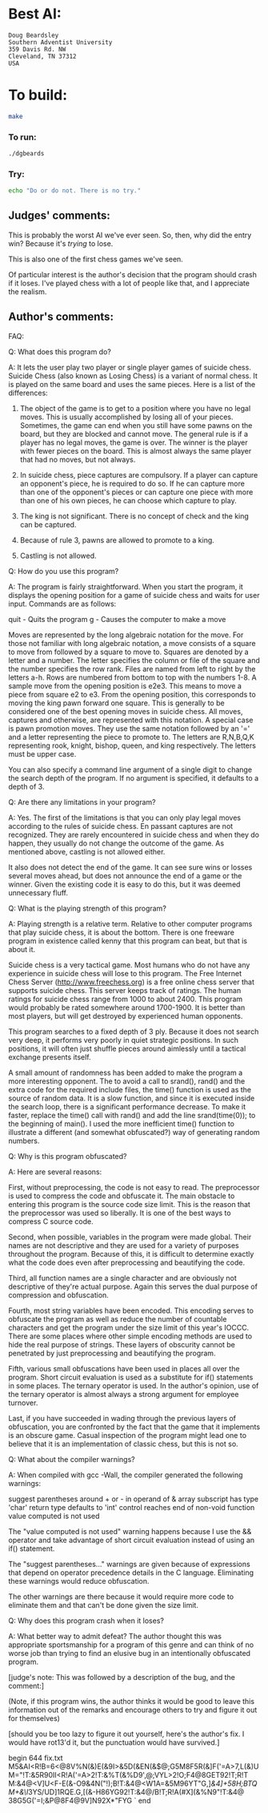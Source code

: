 # Best AI:

    Doug Beardsley
    Southern Adventist University
    359 Davis Rd. NW
    Cleveland, TN 37312
    USA

# To build:

```sh
make
```

### To run:

```sh
./dgbeards
```

### Try:

```sh
echo "Do or do not. There is no try."
```

## Judges' comments:

This is probably the worst AI we've ever seen.  So, then, why did
the entry win?  Because it's *trying* to lose.

This is also one of the first chess games we've seen.

Of particular interest is the author's decision that the program should
crash if it loses.  I've played chess with a lot of people like that, and
I appreciate the realism.

## Author's comments:

FAQ:

Q: What does this program do?

A: It lets the user play two player or single player games of suicide
chess.  Suicide Chess (also known as Losing Chess) is a variant of normal
chess.  It is played on the same board and uses the same pieces.  Here is
a list of the differences:

1. The object of the game is to get to a position where you have no legal
moves.  This is usually accomplished by losing all of your pieces.
Sometimes, the game can end when you still have some pawns on the board,
but they are blocked and cannot move.  The general rule is if a player
has no legal moves, the game is over.  The winner is the player with fewer
pieces on the board.  This is almost always the same player that had no
moves, but not always.

2. In suicide chess, piece captures are compulsory.  If a player can
capture an opponent's piece, he is required to do so.  If he can capture
more than one of the opponent's pieces or can capture one piece with more
than one of his own pieces, he can choose which capture to play.

3. The king is not significant.  There is no concept of check and the king
can be captured.

4. Because of rule 3, pawns are allowed to promote to a king.

5. Castling is not allowed.

Q: How do you use this program?

A: The program is fairly straightforward.  When you start the program,
it displays the opening position for a game of suicide chess and waits
for user input.  Commands are as follows:

quit - Quits the program
g - Causes the computer to make a move

Moves are represented by the long algebraic notation for the move.  For
those not familiar with long algebraic notation, a move consists of a
square to move from followed by a square to move to.  Squares are denoted
by a letter and a number.  The letter specifies the column or file of the
square and the number specifies the row rank.  Files are named from left
to right by the letters a-h.  Rows are numbered from bottom to top with
the numbers 1-8.  A sample move from the opening position is e2e3.  This
means to move a piece from square e2 to e3.  From the opening position,
this corresponds to moving the king pawn forward one square.  This is
generally to be considered one of the best opening moves in suicide
chess.  All moves, captures and otherwise, are represented with this
notation.  A special case is pawn promotion moves.  They use the same
notation followed by an '=' and a letter representing the piece to
promote to.  The letters are R,N,B,Q,K representing rook, knight, bishop,
queen, and king respectively.  The letters must be upper case.

You can also specify a command line argument of a single digit to change
the search depth of the program.  If no argument is specified, it
defaults to a depth of 3.

Q: Are there any limitations in your program?

A: Yes.  The first of the limitations is that you can only play legal
moves according to the rules of suicide chess.  En passant captures are
not recognized.  They are rarely encountered in suicide chess and when
they do happen, they usually do not change the outcome of the game.  As
mentioned above, castling is not allowed either.

It also does not detect the end of the game.  It can see sure wins or
losses several moves ahead, but does not announce the end of a game or
the winner.  Given the existing code it is easy to do this, but it was
deemed unnecessary fluff.

Q: What is the playing strength of this program?

A: Playing strength is a relative term.  Relative to other computer
programs that play suicide chess, it is about the bottom.  There is one
freeware program in existence called kenny that this program can beat,
but that is about it.

Suicide chess is a very tactical game.  Most humans who do not have any
experience in suicide chess will lose to this program.  The Free Internet
Chess Server (http://www.freechess.org) is a free online chess server
that supports suicide chess.  This server keeps track of ratings.  The
human ratings for suicide chess range from 1000 to about 2400.  This
program would probably be rated somewhere around 1700-1900.  It is better
than most players, but will get destroyed by experienced human opponents.

This program searches to a fixed depth of 3 ply.  Because it does not
search very deep, it performs very poorly in quiet strategic positions.
In such positions, it will often just shuffle pieces around aimlessly
until a tactical exchange presents itself.

A small amount of randomness has been added to make the program a more
interesting opponent.  The to avoid a call to srand(), rand() and the
extra code for the required include files, the time() function is used as
the source of random data.  It is a slow function, and since it is
executed inside the search loop, there is a significant performance
decrease.  To make it faster, replace the time() call with rand() and add
the line srand(time(0)); to the beginning of main().  I used the more
inefficient time() function to illustrate a different (and somewhat
obfuscated?) way of generating random numbers.

Q: Why is this program obfuscated?

A: Here are several reasons:

First, without preprocessing, the code is not easy to read.  The
preprocessor is used to compress the code and obfuscate it.  The main
obstacle to entering this program is the source code size limit.  This is
the reason that the preprocessor was used so liberally.  It is one of the
best ways to compress C source code.

Second, when possible, variables in the program were made global.  Their
names are not descriptive and they are used for a variety of purposes
throughout the program.  Because of this, it is difficult to determine
exactly what the code does even after preprocessing and beautifying the
code.

Third, all function names are a single character and are obviously not
descriptive of they're actual purpose.  Again this serves the dual
purpose of compression and obfuscation.

Fourth, most string variables have been encoded.  This encoding serves
to obfuscate the program as well as reduce the number of countable
characters and get the program under the size limit of this year's IOCCC.
There are some places where other simple encoding methods are used to
hide the real purpose of strings.  These layers of obscurity cannot be
penetrated by just preprocessing and beautifying the program.

Fifth, various small obfuscations have been used in places all over the
program.  Short circuit evaluation is used as a substitute for if()
statements in some places.  The ternary operator is used.  In the
author's opinion, use of the ternary operator is almost always a  strong
argument for employee turnover.

Last, if you have succeeded in wading through the previous layers of
obfuscation, you are confronted by the fact that the game that it
implements is an obscure game.  Casual inspection of the program might
lead one to believe that it is an implementation of classic chess, but
this is not so.

Q: What about the compiler warnings?

A: When compiled with gcc -Wall, the compiler generated the following
warnings:

suggest parentheses around + or - in operand of &
array subscript has type 'char'
return type defaults to 'int'
control reaches end of non-void function
value computed is not used

The "value computed is not used" warning happens because I use the &&
operator and take advantage of short circuit evaluation instead of using
an if() statement.

The "suggest parentheses..." warnings are given because of expressions
that depend on operator precedence details in the C language.
Eliminating these warnings would reduce obfuscation.

The other warnings are there because it would require more code to
eliminate them and that can't be done given the size limit.

Q: Why does this program crash when it loses?

A: What better way to admit defeat?  The author thought this was
appropriate sportsmanship for a program of this genre and can think of
no worse job than trying to find an elusive bug in an intentionally
obfuscated program.

[judge's note:  This was followed by a description of the bug, and
the comment:]

(Note, if this program wins, the author thinks it would be good to leave
this information out of the remarks and encourage others to try and
figure it out for themselves)

[should you be too lazy to figure it out yourself, here's the author's
fix.  I would have rot13'd it, but the punctuation would have survived.]

begin 644 fix.txt
M5&AI<R!B=6<@8V%N(&)E(&9I>&5D(&EN(&$@;G5M8F5R(&]F('=A>7,L(&)U
M="!T:&5R90II<R!A('=A>2!T:&%T(&%D9',@;VYL>2!O;F4@8GET92!T;R!T
M:&4@<V]U<F-E(&-O9&4N("!);B!T:&4@<W1A=&5M96YT"G,]*&4]+58H;BTQ
M+&\I*3YS/UD]1RQE.G,[(&-H86YG92!T:&4@/B!T;R!A(#X](&%N9"!T:&4@
38G5G('=I;&P@8F4@9V]N92X*"FYG
`
end
